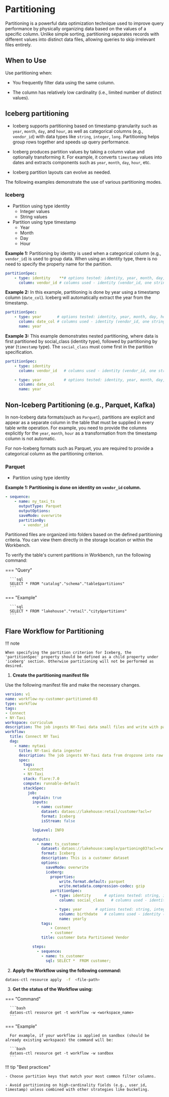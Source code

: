 # Partitioning

Partitioning is a powerful data optimization technique used to improve query performance by physically organizing data based on the values of a specific column. Unlike simple sorting, partitioning separates records with different values into distinct data files, allowing queries to skip irrelevant files entirely.

## When to Use

Use partitioning when:

- You frequently filter data using the same column.

- The column has relatively low cardinality (i.e., limited number of distinct values).


<!-- This use case demonstrates how partitioning works in Flare when writing data to Iceberg and non-Iceberg data storage formats (e.g., Parquet and Kafka) to optimize query performance. -->

## Iceberg partitioning

- Iceberg supports partitioning based on timestamp granularity such as `year`, `month`, `day`, and `hour`, as well as categorical columns (e.g., `vendor_id`) with data types like `string`, `integer`, `long`. <!--, and potentially `double` (to be verified).--> Partitioning helps group rows together and speeds up query performance.

- Iceberg produces partition values by taking a column value and optionally transforming it. For example, it converts `timestamp` values into dates and extracts components such as `year`, `month`, `day`, `hour`, etc.

- Iceberg partition layouts can evolve as needed.

The following examples demonstrate the use of various partitioning modes.

### **Iceberg**

- Partition using type identity
    - Integer values
    - String values
- Partition using type timestamp
    - Year
    - Month
    - Day
    - Hour

**Example 1:** Partitioning by identity is used when a categorical column (e.g., `vendor_id`) is used to group data. When using an identity type, there is no need to specify the property name for the partition.

```yaml
partitionSpec:
    - type: identity    **# options tested: identity, year, month, day, hour**
      column: vendor_id # columns used - identity (vendor_id, one string column) & for rest date_col**
```

**Example 2:** In this example, partitioning is done by year using a timestamp column (`date_col`). Iceberg will automatically extract the year from the timestamp.

```yaml
partitionSpec:
    - type: year       # options tested: identity, year, month, day, hour
      column: date_col # columns used - identity (vendor_id, one string column) & for rest date_col of type timestamp
      name: year
```

**Example 3:** This example demonstrates nested partitioning, where data is first partitioned by social_class (identity type), followed by partitioning by year (`timestamp` type). The `social_class` must come first in the partition specification.

```yaml
partitionSpec:
    - type: identity  
      column: vendor_id   # columns used - identity (vendor_id, one string column) & for rest date_col**

    - type: year          # options tested: identity, year, month, day, hour
      column: date_col  
      name: year
```

## Non-Iceberg Partitioning (e.g., Parquet, Kafka)

In non-Iceberg data formats(such as `Parquet`), partitions are explicit and appear as a separate column in the table that must be supplied in every table write operation. For example, you need to provide the columns explicitly for the `year`, `month`, `hour` as a transformation from the timestamp column is not automatic.

For non-Iceberg formats such as Parquet, you are required to provide a categorical column as the partitioning criterion.

### **Parquet**

- Partition using type identity

**Example 1: Partitioning is done on identity on `vendor_id` column.**

```yaml
- sequence:
    - name: ny_taxi_ts
      outputType: Parquet
      outputOptions:
      saveMode: overwrite
      partitionBy:
        - vendor_id
  ```


Partitioned files are organized into folders based on the defined partitioning criteria. You can view them directly in the storage location or within the Workbench.

To verify the table's current partitions in Workbench, run the following command:

=== "Query"

      ```sql
      SELECT * FROM "catalog"."schema"."table$partitions"
      ```

=== "Example"

      ```sql
      SELECT * FROM "lakehouse"."retail"."city$partitions"   
      ```


## Flare Workflow for Partitioning

!!! note 

    When specifying the partition criterion for Iceberg, the 'partitionSpec' property should be defined as a child property under 'iceberg' section. Otherwise partitioning will not be performed as desired.

1. **Create the partitioning manifest file**

Use the following manifest file and make the necessary changes. 

```yaml
version: v1
name: workflow-ny-customer-partitioned-03
type: workflow
tags:
- Connect
- NY-Taxi
workspace: curriculum
description: The job ingests NY-Taxi data small files and write with partitioning on vendor_id
workflow:
  title: Connect NY Taxi
  dag:
    - name: nytaxi
      title: NY-taxi data ingester
      description: The job ingests NY-Taxi data from dropzone into raw zone
      spec:
        tags:
        - Connect
        - NY-Taxi
        stack: flare:7.0
        compute: runnable-default
        stackSpec:
          job:
            explain: true
            inputs:
              - name: customer
                dataset: dataos://lakehouse:retail/customer?acl=r
                format: Iceberg
                isStream: false

            logLevel: INFO

            outputs:
              - name: ts_customer
                dataset: dataos://lakehouse:sample/partioning03?acl=rw
                format: Iceberg
                description: This is a customer dataset
                options:
                  saveMode: overwrite
                  iceberg:
                    properties:
                        write.format.default: parquet
                        write.metadata.compression-codec: gzip
                    partitionSpec:
                      - type: identity      # options tested: string, integer, long
                        column: social_class   # columns used - identity (vendor_id, one string column)

                      - type: year      # options tested: string, integer, long
                        column: birthdate   # columns used - identity (vendor_id, one string column) 
                        name: yearly
                tags:
                    - Connect
                    - customer
                title: customer Data Partitioned Vendor

            steps:
              - sequence:
                - name: ts_customer
                  sql: SELECT *  FROM customer;
```



2. **Apply the Workflow using the following command:**

```bash
dataos-ctl resource apply  -f  <file-path>
```

3. **Get the status of the Workflow using:**

=== "Command"

      ```bash
      dataos-ctl resource get -t workflow -w <workspace_name>
      ```

=== "Example"

      For example, if your workflow is applied on sandbox (should be already existing workspace) the command will be:

      ```bash
      dataos-ctl resource get -t workflow -w sandbox
      ```


!!! tip "Best practices"

    - Choose partition keys that match your most common filter columns.

    - Avoid partitioning on high-cardinality fields (e.g., user_id, timestamp) unless combined with other strategies like bucketing.